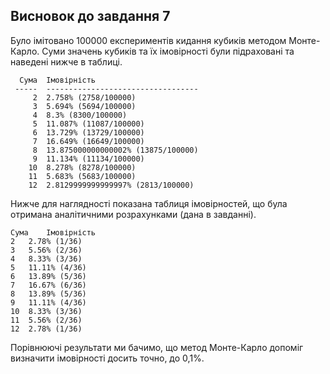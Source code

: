 ## Висновок до завдання 7

Було імітовано 100000 експериментів кидання кубиків методом Монте-Карло.
Суми значень кубиків та їх імовірності були підраховані та наведені нижче в таблиці.

```text
  Сума  Імовірність
 -----  ----------------------------------
     2  2.758% (2758/100000)
     3  5.694% (5694/100000)
     4  8.3% (8300/100000)
     5  11.087% (11087/100000)
     6  13.729% (13729/100000)
     7  16.649% (16649/100000)
     8  13.875000000000002% (13875/100000)
     9  11.134% (11134/100000)
    10  8.278% (8278/100000)
    11  5.683% (5683/100000)
    12  2.8129999999999997% (2813/100000)
```

Нижче для наглядності показана таблиця імовірностей, що була отримана аналітичними розрахунками (дана в завданні).

```text
Сума	Імовірність
2	2.78% (1/36)
3	5.56% (2/36)
4	8.33% (3/36)
5	11.11% (4/36)
6	13.89% (5/36)
7	16.67% (6/36)
8	13.89% (5/36)
9	11.11% (4/36)
10	8.33% (3/36)
11	5.56% (2/36)
12	2.78% (1/36)
```

Порівнюючі результати ми бачимо, що метод Монте-Карло допоміг визначити імовірності досить точно, до 0,1%.